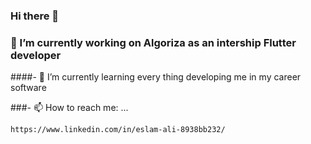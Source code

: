 ### Hi there 👋

###  🔭 I’m currently working on Algoriza as an intership Flutter developer 

####- 🌱 I’m currently learning every thing developing me in my career software

###- 📫 How to reach me: ...

    https://www.linkedin.com/in/eslam-ali-8938bb232/


